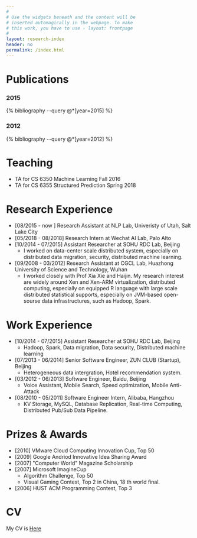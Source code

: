 ```yaml
---
#
# Use the widgets beneath and the content will be
# inserted automagically in the webpage. To make
# this work, you have to use › layout: frontpage
#
layout: research-index
header: no
permalink: /index.html
---
```


# Publications

### 2015

{% bibliography --query @*[year=2015] %}

### 2012

{% bibliography --query @*[year=2012] %}

# Teaching 
- TA for CS 6350 Machine Learning Fall 2016
- TA for CS 6355 Structured Prediction Spring 2018

# Research Experience
- [08/2015 - now ] Research Assistant at NLP Lab, Univeristy of Utah, Salt Lake
City
- [05/2018 - 08/2018] Research Intern at Wechat AI Lab, Palo Alto
- [10/2014 - 07/2015] Assistant Researcher at SOHU RDC Lab, Beijing
   *  I worked on data-center scale distributed system, especially on distributed data migration, security, distributed machine learning.
- [09/2008 - 03/2012] Research Assistant at CGCL Lab, Huazhong University of
Science and Technology, Wuhan
   *  I worked closely with Prof Xia Xie and Haijin. My research interest are widely around Xen and Xen-ARM virtualization, distributed computing, especially on equipped R language with large scale distributed statistical supports, especially on JVM-based open-sourse data infrastructures, such as Hadoop, Spark.

# Work Experience
- [10/2014 - 07/2015] Assistant Researcher at SOHU RDC Lab, Beijing
    *  Hadoop, Spark, Data migration, Data security, Distributed machine learning 
- [07/2013 - 06/2014] Senior Software Engineer, ZUN CLUB (Startup), Beijing
    *  Heterogeneous data intergration, Hotel recommendation system.
- [03/2012 - 06/2013] Software Engineer, Baidu, Beijing
    *  Voice Assistant, Mobile Search, Speed optimization, Mobile Anti-Attack
- [08/2010 - 05/2011] Software Engineer Intern, Alibaba, Hangzhou
    *  KV Storage, MySQL, Database Replication, Real-time Computing, Distributed Pub/Sub Data Pipeline.

# Prizes & Awards
- [2010] VMware Cloud Computing Innovation Cup, Top 50
- [2009] Google Andriod Innovative Idea Sharing Award
- [2007] "Computer World" Magazine Scholarship
- [2007] Microsoft ImagineCup
    *  Algorithm Challenge, Top 50 
    *  Visual Gaming Contest, Top 2 in China, 18 th world final.
- [2006] HUST ACM Programming Contest, Top 3

# CV

My CV is [Here](http://www.cs.utah.edu/~jcao/public/CV_Jie-Cao.pdf)


